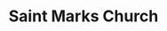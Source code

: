 ---
title: "Saint Marks Church"
address: "Saint Mark's Church, St. Mark's Church (Church of Ireland) Holywood Road, Belfast, Co. Antrim, BT4 1SJ"
tel: "+44 (0)28 9024 6609"
county: "Antrim"
category: "Churches And Settlements"
type: "Content"
lat: "54.59572982788086"
lng: "-5.936308860778809"
---